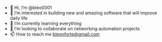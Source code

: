 - 👋 Hi, I’m @bleo0001
- 👀 I’m interested in building new and amazing software that will improve daily life
- 🌱 I’m currently learning everything 
- 💞️ I’m looking to collaborate on networking automation projects
- 📫 How to reach me bleonforte@gmail.com

<!---

--->
